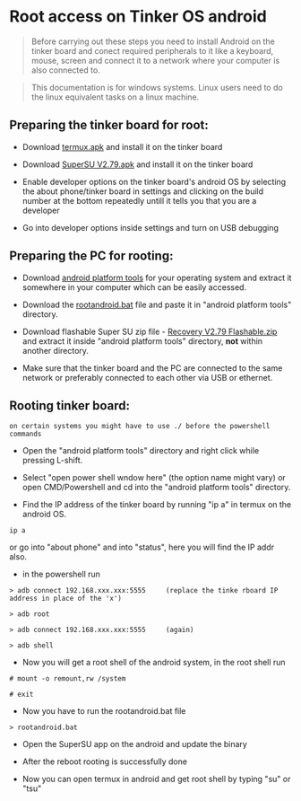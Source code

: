# Root access on Tinker OS android

>Before carrying out these steps you need to install Android on the tinker board and conect required peripherals to it like a keyboard, mouse, screen and connect it to a network where your computer is also connected to.


> This documentation is for windows systems. Linux users need to do the linux equivalent tasks on a linux machine.

## Preparing the tinker board for root:

* Download [termux.apk](https://termux-api.apk.gold/android-6.0.1) and install it on the tinker board

* Download [SuperSU V2.79.apk](https://supersuroot.org/download/) and install it on the tinker board

* Enable developer options on the tinker board's android OS by selecting the about phone/tinker board in settings and clicking on the build number at the bottom repeatedly untill it tells you that you are a developer

* Go into developer options inside settings and turn on USB debugging


## Preparing the PC for rooting:

* Download [android platform tools](https://developer.android.com/studio/releases/platform-tools) for your operating system and extract it somewhere in your computer which can be easily accessed.

* Download the [rootandroid.bat](https://github.com/MonkHelios/Root-access-on-Tinker-OS-android) file and paste it in "android platform tools" directory.

* Download flashable Super SU zip file - [Recovery V2.79 Flashable.zip](https://supersuroot.org/download/) and extract it inside "android platform tools" directory, **not** within another directory.

* Make sure that the tinker board and the PC are connected to the same network or preferably connected to each other via USB or ethernet.

## Rooting tinker board:

`on certain systems you might have to use ./ before the powershell commands`

* Open the "android platform tools" directory and right click while pressing L-shift.

* Select "open power shell wndow here" (the option name might vary) or open CMD/Powershell and cd into the "android platform tools" directory.

* Find the IP address of the tinker board by running "ip a" in termux on the android OS.
```
ip a
```
or go into "about phone" and into "status", here you will find the IP addr also.

* in the powershell run 
```
> adb connect 192.168.xxx.xxx:5555     (replace the tinke rboard IP address in place of the 'x')
```
```
> adb root
```
```
> adb connect 192.168.xxx.xxx:5555     (again)
```
```
> adb shell
```

* Now you will get a root shell of the android system, in the root shell run
```
# mount -o remount,rw /system
```
```
# exit
```

* Now you have to run the rootandroid.bat file
```
> rootandroid.bat
```

* Open the SuperSU app on the android and update the binary

* After the reboot rooting is successfully done

* Now you can open termux in android and get root shell by typing "su" or "tsu"
